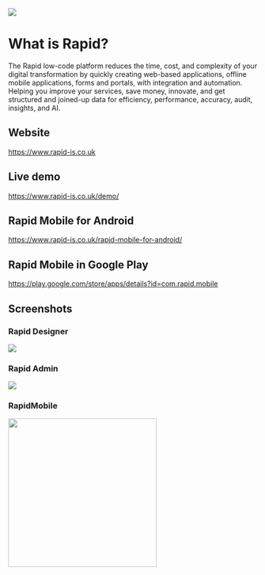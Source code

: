 <img src="http://www.rapid-is.co.uk/demo/images/RapidLogo_200x134.png"/>

# What is Rapid?
The Rapid low-code platform reduces the time, cost, and complexity of your digital transformation by quickly creating web-based applications, offline mobile applications, forms and portals, with integration and automation. Helping you improve your services, save money, innovate, and get structured and joined-up data for efficiency, performance, accuracy, audit, insights, and AI.

## Website
https://www.rapid-is.co.uk

## Live demo
https://www.rapid-is.co.uk/demo/

## Rapid Mobile for Android
https://www.rapid-is.co.uk/rapid-mobile-for-android/

## Rapid Mobile in Google Play
https://play.google.com/store/apps/details?id=com.rapid.mobile

## Screenshots

### Rapid Designer
<img src="http://rapid-is.co.uk/images/RapidDesigner-234-01.png" />

### Rapid Admin
<img src="http://rapid-is.co.uk/images/RapidAdmin-234-01.png" />

### RapidMobile
<img src="http://rapid-is.co.uk/images/RapidMobile-244-01.png" width="300px" />


